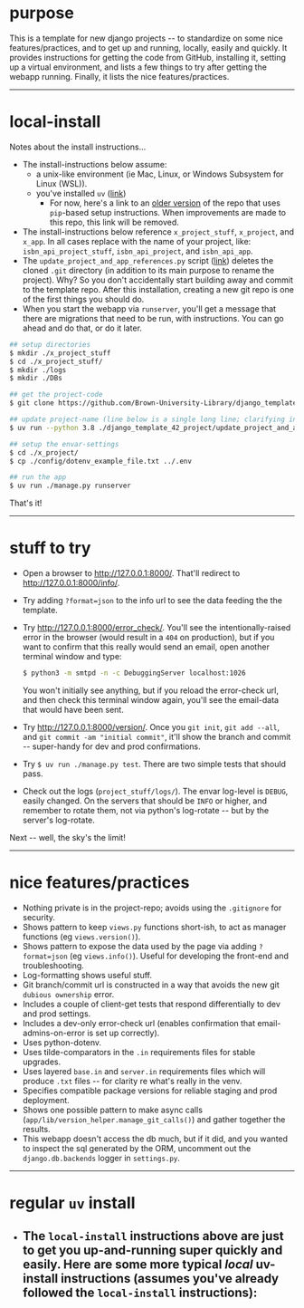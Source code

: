 # purpose

This is a template for new django projects -- to standardize on some nice features/practices, and to get up and running, locally, easily and quickly. It provides instructions for getting the code from GitHub, installing it, setting up a virtual environment, and lists a few things to try after getting the webapp running. Finally, it lists the nice features/practices.

--- 


# local-install

Notes about the install instructions...

- The install-instructions below assume:
    - a unix-like environment (ie Mac, Linux, or Windows Subsystem for Linux (WSL)). 
    - you've installed `uv` ([link][uv_link])
        - For now, here's a link to an [older version][old] of the repo that uses `pip`-based setup instructions. When improvements are made to this repo, this link will be removed.
- The install-instructions below reference `x_project_stuff`, `x_project`, and `x_app`. In all cases replace with the name of your project, like: `isbn_api_project_stuff`, `isbn_api_project`, and `isbn_api_app`.
- The `update_project_and_app_references.py` script ([link](https://github.com/Brown-University-Library/django_template_42_project/blob/main/update_project_and_app_references.py)) deletes the cloned `.git` directory (in addition to its main purpose to rename the project). Why? So you don't accidentally start building away and commit to the template repo. After this installation, creating a new git repo is one of the first things you should do.
- When you start the webapp via `runserver`, you'll get a message that there are migrations that need to be run, with instructions. You can go ahead and do that, or do it later.

```bash
## setup directories
$ mkdir ./x_project_stuff
$ cd ./x_project_stuff/
$ mkdir ./logs
$ mkdir ./DBs

## get the project-code
$ git clone https://github.com/Brown-University-Library/django_template_42_project.git

## update project-name (line below is a single long line; clarifying in case it wraps)
$ uv run --python 3.8 ./django_template_42_project/update_project_and_app_references.py --target_dir "./django_template_42_project/" --new_project_name "x_project" --new_app_name "x_app"  

## setup the envar-settings
$ cd ./x_project/
$ cp ./config/dotenv_example_file.txt ../.env

## run the app
$ uv run ./manage.py runserver
```

That's it!

[uv_link]: <https://docs.astral.sh/uv/getting-started/installation/>
[old]: <https://github.com/Brown-University-Library/django_template_42_project/tree/56b0bc3bc2211e50c418dbed7b588c2092dcc9e5>

---

# stuff to try

- Open a browser to <http://127.0.0.1:8000/>. That'll redirect to <http://127.0.0.1:8000/info/>. 

- Try adding `?format=json` to the info url to see the data feeding the the template.

- Try <http://127.0.0.1:8000/error_check/>. You'll see the intentionally-raised error in the browser (would result in a `404` on production), but if you want to confirm that this really would send an email, open another terminal window and type:
    ```bash
    $ python3 -m smtpd -n -c DebuggingServer localhost:1026
    ```

    You won't initially see anything, but if you reload the error-check url, and then check this terminal window again, you'll see the email-data that would have been sent.

- Try <http://127.0.0.1:8000/version/>. Once you `git init`, `git add --all`, and `git commit -am "initial commit"`, it'll show the branch and commit -- super-handy for dev and prod confirmations.

- Try `$ uv run ./manage.py test`. There are two simple tests that should pass.

- Check out the logs (`project_stuff/logs/`). The envar log-level is `DEBUG`, easily changed. On the servers that should be `INFO` or higher, and remember to rotate them, not via python's log-rotate -- but by the server's log-rotate.

Next -- well, the sky's the limit!

---


# nice features/practices

- Nothing private is in the project-repo; avoids using the `.gitignore` for security.
- Shows pattern to keep `views.py` functions short-ish, to act as manager functions (eg `views.version()`).
- Shows pattern to expose the data used by the page via adding `?format=json` (eg `views.info()`). Useful for developing the front-end and troubleshooting.
- Log-formatting shows useful stuff.
- Git branch/commit url is constructed in a way that avoids the new git `dubious ownership` error.
- Includes a couple of client-get tests that respond differentially to dev and prod settings.
- Includes a dev-only error-check url (enables confirmation that email-admins-on-error is set up correctly).
- Uses python-dotenv.
- Uses tilde-comparators in the `.in` requirements files for stable upgrades.
- Uses layered `base.in` and `server.in` requirements files which will produce `.txt` files -- for clarity re what's really in the venv. 
- Specifies compatible package versions for reliable staging and prod deployment.
- Shows one possible pattern to make async calls (`app/lib/version_helper.manage_git_calls()`) and gather together the results.
- This webapp doesn't access the db much, but if it did, and you wanted to inspect the sql generated by the ORM, uncomment out the `django.db.backends` logger in `settings.py`.

---


# regular `uv` install

- The `local-install` instructions above are just to get you up-and-running super quickly and easily. Here are some more typical _local_ uv-install instructions (assumes you've already followed the `local-install` instructions):
    - 